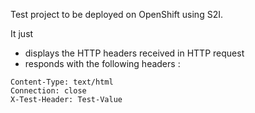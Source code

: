 Test project to be deployed on OpenShift using S2I.

It just
* displays the HTTP headers received in HTTP request 
* responds with the following headers :
```
Content-Type: text/html
Connection: close
X-Test-Header: Test-Value
```